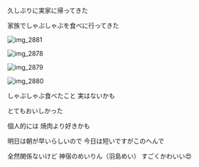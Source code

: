 久しぶりに実家に帰ってきた

家族でしゃぶしゃぶを食べに行ってきた

![img_2881](https://noraworld.github.io/box-bulbasaur/2016/08/img_2881.jpg)

![img_2878](https://noraworld.github.io/box-bulbasaur/2016/08/img_2878.jpg)

![img_2879](https://noraworld.github.io/box-bulbasaur/2016/08/img_2879.jpg)

![img_2880](https://noraworld.github.io/box-bulbasaur/2016/08/img_2880.jpg)

しゃぶしゃぶ食べたこと
実はないかも

とてもおいしかった

個人的には
焼肉より好きかも

明日は朝が早いらしいので
今日は短いですがこのへんで

全然関係ないけど
神宿のめいりん（羽島めい）
すごくかわいい:heart_eyes:
